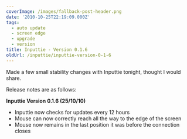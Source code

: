 ```yaml
---
coverImage: /images/fallback-post-header.png
date: '2010-10-25T22:19:09.000Z'
tags:
  - auto update
  - screen edge
  - upgrade
  - version
title: Inputtie - Version 0.1.6
oldUrl: /inputtie/inputtie-version-0-1-6
---
```


Made a few small stability changes with Inputtie tonight, thought I would share.

<!-- more -->

Release notes are as follows:

**Inputtie Version 0.1.6 (25/10/10)**

- Inputtie now checks for updates every 12 hours
- Mouse can now correctly reach all the way to the edge of the screen
- Mouse now remains in the last position it was before the connection closes
